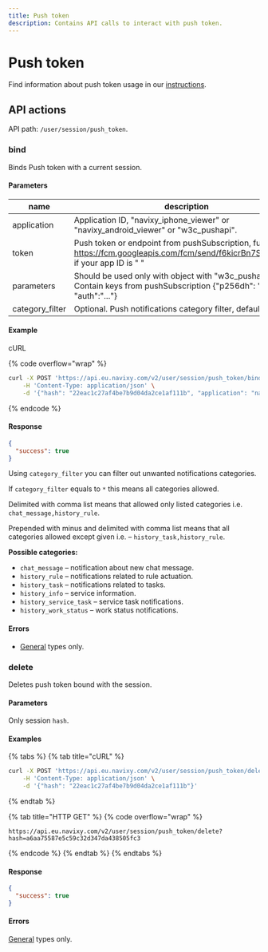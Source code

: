 ```yaml
---
title: Push token
description: Contains API calls to interact with push token.
---
```


# Push token

Find information about push token usage in our [instructions](../../../../guides/rules-notifications/get-push-notifications.md).

## API actions

API path: `/user/session/push_token`.

### bind

Binds Push token with a current session.

#### Parameters

| name             | description                                                                                                                              | type                            |
| ---------------- | ---------------------------------------------------------------------------------------------------------------------------------------- | ------------------------------- |
| application      | Application ID, "navixy\_iphone\_viewer" or "navixy\_android\_viewer" or "w3c\_pushapi".                                                 | [enum](../../../../#data-types) |
| token            | Push token or endpoint from pushSubscription, full URL like https://fcm.googleapis.com/fcm/send/f6kicrBn7S0:APA91b if your app ID is " " | string                          |
| parameters       | Should be used only with object with "w3c\_pushapi". Contain keys from pushSubscription {"p256dh": "...", "auth":"..."}                  | JSON object                     |
| category\_filter | Optional. Push notifications category filter, default is `*`.                                                                            | string                          |

#### Example

cURL

{% code overflow="wrap" %}
```sh
curl -X POST 'https://api.eu.navixy.com/v2/user/session/push_token/bind' \
    -H 'Content-Type: application/json' \
    -d '{"hash": "22eac1c27af4be7b9d04da2ce1af111b", "application": "navixy_android_viewer", "token": "f4be7b9d04da2ce1af111b"}'
```
{% endcode %}

#### Response

```json
{
  "success": true
}
```

Using `category_filter` you can filter out unwanted notifications categories.

If `category_filter` equals to `*` this means all categories allowed.

Delimited with comma list means that allowed only listed categories i.e. `chat_message,history_rule`.

Prepended with minus and delimited with comma list means that all categories allowed except given i.e. – `history_task,history_rule`.

**Possible categories:**

* `chat_message` – notification about new chat message.
* `history_rule` – notifications related to rule actuation.
* `history_task` – notifications related to tasks.
* `history_info` – service information.
* `history_service_task` – service task notifications.
* `history_work_status` – work status notifications.

#### Errors

* [General](../../../../errors.md#error-codes) types only.

### delete

Deletes push token bound with the session.

#### Parameters

Only session `hash`.

#### Examples

{% tabs %}
{% tab title="cURL" %}
```sh
curl -X POST 'https://api.eu.navixy.com/v2/user/session/push_token/delete' \
    -H 'Content-Type: application/json' \
    -d '{"hash": "22eac1c27af4be7b9d04da2ce1af111b"}'
```
{% endtab %}

{% tab title="HTTP GET" %}
{% code overflow="wrap" %}
```http
https://api.eu.navixy.com/v2/user/session/push_token/delete?hash=a6aa75587e5c59c32d347da438505fc3
```
{% endcode %}
{% endtab %}
{% endtabs %}

#### Response

```json
{
  "success": true
}
```

#### Errors

[General](../../../../errors.md#error-codes) types only.
